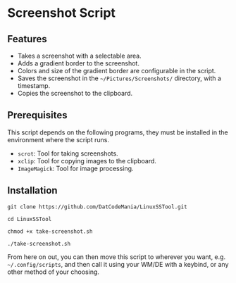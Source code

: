 # Screenshot Script

## Features

- Takes a screenshot with a selectable area.
- Adds a gradient border to the screenshot.
- Colors and size of the gradient border are configurable in the script.
- Saves the screenshot in the `~/Pictures/Screenshots/` directory, with a timestamp.
- Copies the screenshot to the clipboard.

## Prerequisites

This script depends on the following programs, they must be installed in the environment where the script runs.

- `scrot`: Tool for taking screenshots.
- `xclip`: Tool for copying images to the clipboard.
- `ImageMagick`: Tool for image processing.

## Installation
`git clone https://github.com/DatCodeMania/LinuxSSTool.git`

`cd LinuxSSTool`

`chmod +x take-screenshot.sh`

`./take-screenshot.sh`

From here on out, you can then move this script to wherever you want, e.g. `~/.config/scripts`, and then call it using your WM/DE with a keybind, or any other method of your choosing.
